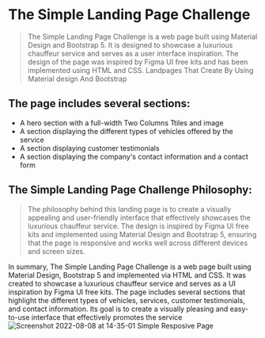 # The Simple Landing Page Challenge
> The Simple Landing Page Challenge is a web page built using Material Design and Bootstrap 5. It is designed to showcase a luxurious chauffeur service and serves as a user interface inspiration. The design of the page was inspired by Figma UI free kits and has been implemented using HTML and CSS. Landpages That Create By Using Material design And Bootstrap
## The page includes several sections:
+ A hero section with a full-width Two Columns Ttiles and image
+ A section displaying the different types of vehicles offered by the service
+ A section displaying customer testimonials
+ A section displaying the company's contact information and a contact form
## The Simple Landing Page Challenge Philosophy:
> The philosophy behind this landing page is to create a visually appealing and user-friendly interface that effectively showcases the luxurious chauffeur service. The design is inspired by Figma UI free kits and implemented using Material Design and Bootstrap 5, ensuring that the page is responsive and works well across different devices and screen sizes.

In summary, The Simple Landing Page Challenge is a web page built using Material Design, Bootstrap 5 and implemented via HTML and CSS. It was created to showcase a luxurious chauffeur service and serves as a UI inspiration by Figma UI free kits. The page includes several sections that highlight the different types of vehicles, services, customer testimonials, and contact information. Its goal is to create a visually pleasing and easy-to-use interface that effectively promotes the service
![Screenshot 2022-08-08 at 14-35-01 Simple Resposive Page](https://user-images.githubusercontent.com/29811601/183420994-fe35caee-5601-40f6-a7be-696d8554c392.png)
